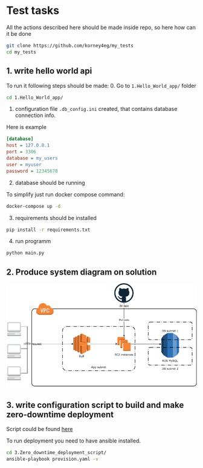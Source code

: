 # Test tasks

All the actions described here should be made inside repo, so here how can it be done
```bash
git clone https://github.com/korney4eg/my_tests
cd my_tests
```

## 1. write hello world api
To run it following steps should be made:
0. Go to `1.Hello_World_app/` folder
```bash
cd 1.Hello_World_app/
```

1. configuration file `.db_config.ini` created, that contains database connection info.

Here is example
```ini
[database]
host = 127.0.0.1
port = 3306
database = my_users
user = myuser
password = 12345678
```

2.  database should be running

To simplify just run docker compose command:
```bash
docker-compose up -d
```

3. requirements should be installed

```bash
pip install -r requirements.txt
```

4. run programm

```bash
python main.py
```

## 2. Produce system diagram on solution

![Application diagramm](https://github.com/korney4eg/my_tests/raw/master/2.System_diagramm/application_diagramm.png)

## 3. write configuration script to build and make zero-downtime deployment
Script could be found [here](https://github.com/korney4eg/my_tests/blob/master/3.Zero_downtime_deployment_script/provision.yaml)

To run deployment you need to have ansible installed.
```bash
cd 3.Zero_downtime_deployment_script/
ansible-playbook provision.yaml -v
```